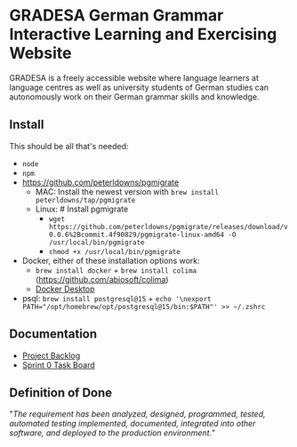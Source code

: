 # GRADESA German Grammar Interactive Learning and Exercising Website

GRADESA is a freely accessible website where language learners at language centres as well as university students of German studies can autonomously work on their German grammar skills and knowledge.

## Install

This should be all that's needed:

- `node`
- `npm`
- https://github.com/peterldowns/pgmigrate
  - MAC: Install the newest version with `brew install peterldowns/tap/pgmigrate`
  - Linux: # Install pgmigrate
    - `wget https://github.com/peterldowns/pgmigrate/releases/download/v0.0.6%2Bcommit.4f90829/pgmigrate-linux-amd64 -O /usr/local/bin/pgmigrate`
    - `chmod +x /usr/local/bin/pgmigrate`
- Docker, either of these installation options work:
  - `brew install docker` + `brew install colima` (https://github.com/abiosoft/colima)
  - [Docker Desktop](https://www.docker.com/products/docker-desktop/)
- psql: `brew install postgresql@15` + `echo '\nexport PATH="/opt/homebrew/opt/postgresql@15/bin:$PATH"' >> ~/.zshrc`

## Documentation

- [Project Backlog](https://github.com/orgs/OHTU-German-learning-website/projects/1)
- [Sprint 0 Task Board](https://github.com/orgs/OHTU-German-learning-website/projects/2)

## Definition of Done

"_The requirement has been analyzed, designed, programmed, tested, automated testing implemented, documented, integrated into other software, and deployed to the production environment._"
